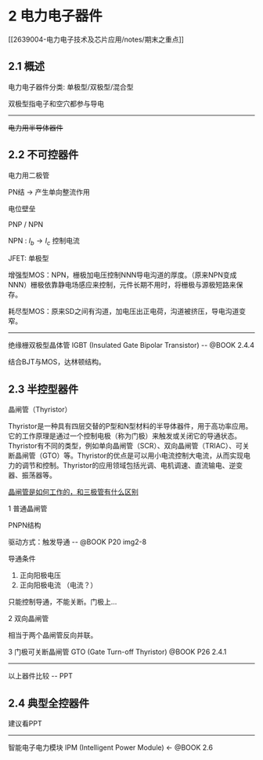 # 2 电力电子器件

[[2639004-电力电子技术及芯片应用/notes/期末之重点]]

## 2.1 概述

电力电子器件分类: 单极型/双极型/混合型

双极型指电子和空穴都参与导电

---

~~电力用半导体器件~~

## 2.2 不可控器件

电力用二极管

PN结 -> 产生单向整流作用

电位壁垒

PNP / NPN

NPN : $I_b \rightarrow I_c$ 控制电流

JFET: 单极型

增强型MOS：NPN，栅极加电压控制NNN导电沟道的厚度。（原来NPN变成NNN）栅极依靠静电场感应来控制，元件长期不用时，将栅极与源极短路来保存。

耗尽型MOS：原来SD之间有沟道，加电压出正电荷，沟道被挤压，导电沟道变窄。

---

绝缘栅双极型晶体管 IGBT (Insulated Gate Bipolar Transistor) -- @BOOK 2.4.4

结合BJT与MOS，达林顿结构。

## 2.3 半控型器件

晶闸管（Thyristor）

Thyristor是一种具有四层交替的P型和N型材料的半导体器件，用于高功率应用。它的工作原理是通过一个控制电极（称为门极）来触发或关闭它的导通状态。Thyristor有不同的类型，例如单向晶闸管（SCR）、双向晶闸管（TRIAC）、可关断晶闸管（GTO）等。Thyristor的优点是可以用小电流控制大电流，从而实现电力的调节和控制。Thyristor的应用领域包括光调、电机调速、直流输电、逆变器、振荡器等。

[晶闸管是如何工作的，和三极管有什么区别](https://www.bilibili.com/video/BV1Fv411A7b9/)

1 普通晶闸管

PNPN结构

驱动方式：触发导通 -- @BOOK P20 img2-8

导通条件

1. 正向阳极电压
2. 正向阳极电流 （电流？）

只能控制导通，不能关断。门极上...

2 双向晶闸管

相当于两个晶闸管反向并联。

3 门极可关断晶闸管 GTO (Gate Turn-off Thyristor) @BOOK P26 2.4.1

---

以上器件比较 -- PPT

## 2.4 典型全控器件

建议看PPT

---

智能电子电力模块 IPM (Intelligent Power Module) <- @BOOK 2.6
